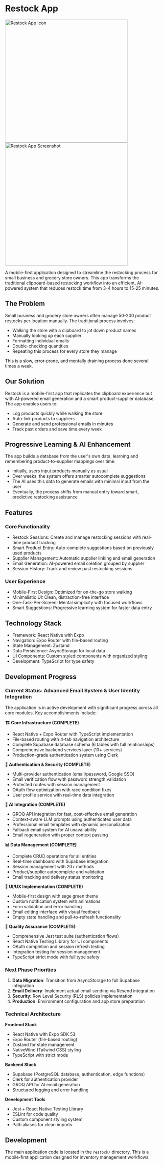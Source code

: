 # Restock App
<img src="restock-icon.png" alt="Restock App Icon" width="400">
<img src="IMG_1902.PNG" alt="Restock App Screenshot" width="400">

A mobile-first application designed to streamline the restocking process for small business and grocery store owners. This app transforms the traditional clipboard-based restocking workflow into an efficient, AI-powered system that reduces restock time from 3-4 hours to 15-25 minutes.

## The Problem

Small business and grocery store owners often manage 50-200 product restocks per location manually. The traditional process involves:
- Walking the store with a clipboard to jot down product names
- Manually looking up each supplier
- Formatting individual emails
- Double-checking quantities
- Repeating this process for every store they manage

This is a slow, error-prone, and mentally draining process done several times a week.

## Our Solution

Restock is a mobile-first app that replicates the clipboard experience but with AI-powered email generation and a smart product-supplier database. The app enables users to:

- Log products quickly while walking the store
- Auto-link products to suppliers
- Generate and send professional emails in minutes
- Track past orders and save time every week

## Progressive Learning & AI Enhancement

The app builds a database from the user's own data, learning and remembering product-to-supplier mappings over time:

- Initially, users input products manually as usual
- Over weeks, the system offers smarter autocomplete suggestions
- The AI uses this data to generate emails with minimal input from the user
- Eventually, the process shifts from manual entry toward smart, predictive restocking assistance

## Features

### Core Functionality
- Restock Sessions: Create and manage restocking sessions with real-time product tracking
- Smart Product Entry: Auto-complete suggestions based on previously used products
- Supplier Management: Automatic supplier linking and email generation
- Email Generation: AI-powered email creation grouped by supplier
- Session History: Track and review past restocking sessions

### User Experience
- Mobile-First Design: Optimized for on-the-go store walking
- Minimalistic UI: Clean, distraction-free interface
- One-Task-Per-Screen: Mental simplicity with focused workflows
- Smart Suggestions: Progressive learning system for faster data entry

## Technology Stack

- Framework: React Native with Expo
- Navigation: Expo Router with file-based routing
- State Management: Zustand
- Data Persistence: AsyncStorage for local data
- UI Components: Custom styled components with organized styling
- Development: TypeScript for type safety

## Development Progress

### Current Status: **Advanced Email System & User Identity Integration**
The application is in active development with significant progress across all core modules. Key accomplishments include:

**🏗️ Core Infrastructure (COMPLETE)**
- React Native + Expo Router with TypeScript implementation
- File-based routing with 4-tab navigation architecture
- Complete Supabase database schema (6 tables with full relationships)
- Comprehensive backend services layer (10+ services)
- Production-grade authentication system using Clerk

**🔐 Authentication & Security (COMPLETE)**
- Multi-provider authentication (email/password, Google SSO)
- Email verification flow with password strength validation
- Protected routes with session management
- OAuth flow optimization with race condition fixes
- User profile service with real-time data integration

**🤖 AI Integration (COMPLETE)**
- GROQ API integration for fast, cost-effective email generation
- Context-aware LLM prompts using authenticated user data
- Professional email templates with dynamic personalization
- Fallback email system for AI unavailability
- Email regeneration with proper context passing

**📊 Data Management (COMPLETE)**
- Complete CRUD operations for all entities
- Real-time dashboard with Supabase integration
- Session management with 20+ methods
- Product/supplier autocomplete and validation
- Email tracking and delivery status monitoring

**🎨 UI/UX Implementation (COMPLETE)**
- Mobile-first design with sage green theme
- Custom notification system with animations
- Form validation and error handling
- Email editing interface with visual feedback
- Empty state handling and pull-to-refresh functionality

**🧪 Quality Assurance (COMPLETE)**
- Comprehensive Jest test suite (authentication flows)
- React Native Testing Library for UI components
- OAuth completion and session refresh testing
- Integration testing for session management
- TypeScript strict mode with full type safety

### Next Phase Priorities
1. **Data Migration**: Transition from AsyncStorage to full Supabase integration
2. **Email Delivery**: Implement actual email sending via Resend integration
3. **Security**: Row Level Security (RLS) policies implementation
4. **Production**: Environment configuration and app store preparation

### Technical Architecture

**Frontend Stack**
- React Native with Expo SDK 53
- Expo Router (file-based routing)
- Zustand for state management
- NativeWind (Tailwind CSS) styling
- TypeScript with strict mode

**Backend Stack**
- Supabase (PostgreSQL database, authentication, edge functions)
- Clerk for authentication provider
- GROQ API for AI email generation
- Structured logging and error handling

**Development Tools**
- Jest + React Native Testing Library
- ESLint for code quality
- Custom component styling system
- Path aliases for clean imports

## Development

The main application code is located in the `restock/` directory. This is a mobile-first application designed for inventory management workflows.